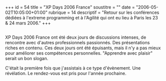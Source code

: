 +++
id = 54
title = "XP Days 2006 France"
soustitre = ""
date = "2006-05-02T10:05:00+01:00"
rubrique = 14
descriptif = "Retour sur les conférences dédiées à l'extreme programming et à l'Agilité qui ont eu lieu à Paris les 23 & 24 mars 2006."
+++

<h2></h2>
XP Days 2006 France ont été deux jours de discussions intenses, de rencontre avec d'autres professionnels passionnés. Des présentations riches en contenu. Ces deux jours ont été épuisants, mais il n'y a pas mieux pour améliorer ses compétences personnelles. "Apprendre avec plaisir" serait un bon slogan.

C'était la première fois que j'assistais à ce type d'évènement. Une révélation. Le rendez-vous est pris pour l'année prochaine.